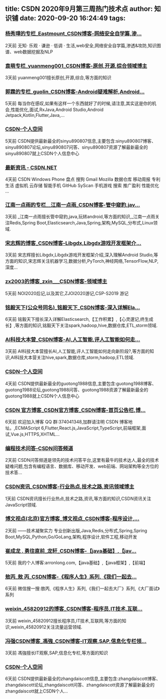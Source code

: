 
title: CSDN 2020年9月第三周热门技术点
author: 知识铺
date: 2020-09-20 16:24:49
tags: 
---
  
### [杨秀璋的专栏_Eastmount_CSDN博客-网络安全自学篇,渗...](https://zshipu.com/t?url=https://blog.csdn.net/eastmount/)

 2天前 无知· 乐观 · 谦逊 · 低调 · 生活,web安全,网络安全自学篇,渗透&攻防,知识图谱、web数据挖掘及NLP

### [袁萌专栏_yuanmeng001_CSDN博客-原创,开源,综合领域博主](https://zshipu.com/t?url=https://blog.csdn.net/yuanmeng001)

 3天前 yuanmeng001擅长原创,开源,综合,等方面的知识

### [郭霖的专栏_guolin_CSDN博客-Android疑难解析,Android...](https://zshipu.com/t?url=https://blog.csdn.net/guolin_blog/)

 5天前 每当你在感叹,如果有这样一个东西就好了的时候,请注意,其实这是你的机会,性能优化,面试,RxJava,Android Studio,Android Jetpack,Kotlin,Flutter,Java,...

### [CSDN-个人空间](https://zshipu.com/t?url=https://my.csdn.net/sinyu890807)

 5天前 CSDN提供最新最全的sinyu890807信息,主要包含:sinyu890807博客、sinyu890807论坛,sinyu890807问答、sinyu890807资源了解最新最全的sinyu890807就上CSDN个人信息中心

### [最新资讯 - CSDN.NET](https://zshipu.com/t?url=https://www.csdn.net/article/)

 4天前 CSDN Windows Phone 盘点 搜狗 Gmail Mozilla 数据仓库 移动周报 专利 生活 虚拟机 云存储 智能手机 GitHub SyScan 手机游戏 搜索 推广盈利 性能优化 ...

### [江南一点雨的专栏__江南一点雨_CSDN博客-管中窥豹,jav...](https://zshipu.com/t?url=https://blog.csdn.net/u012702547)

 3天前 _江南一点雨擅长管中窥豹,java,玩转android,等方面的知识,_江南一点雨关注Redis,Spring Boot,Elasticsearch,Java,Spring,架构,MySQL,分布式,Linux领域.

### [宋志辉的博客_CSDN博客-Libgdx,Libgdx游戏开发框架介...](https://zshipu.com/t?url=https://blog.csdn.net/song19891121)

 3天前 宋志辉擅长Libgdx,Libgdx游戏开发框架介绍,深入理解Android Studio,等方面的知识,宋志辉关注机器学习,数据分析,PyTorch,神经网络,TensorFlow,NLP,深度...

### [zx2003的博客_zxin___CSDN博客-领域博主](https://zshipu.com/t?url=https://blog.csdn.net/zxin__)

 5天前 NOI2020后记,以及其它,ZJOI2020游记,CSP-S2019 游记

### [铭毅天下(公众号同名)_铭毅天下_CSDN博客-深入详解Ela...](https://zshipu.com/t?url=https://blog.csdn.net/laoyang360)

 6天前 铭毅天下擅长深入详解Elasticsearch,【工作积累】,【心灵邃记,终生成长】,等方面的知识,铭毅天下关注spark,hadoop,hive,数据仓库,ETL,storm领域.

### [AI科技大本营_CSDN博客-AI,人工智能,评人工智能如何走...](https://zshipu.com/t?url=https://blog.csdn.net/dQCFKyQDXYm3F8rB0)

 3天前 AI科技大本营擅长AI,人工智能,评人工智能如何走向新阶段?,等方面的知识,AI科技大本营关注hive,spark,数据仓库,storm,hadoop,ETL领域.

### [CSDN-个人空间](https://zshipu.com/t?url=https://me.csdn.net/guotong1988)

 4天前 CSDN提供最新最全的guotong1988信息,主要包含:guotong1988博客、guotong1988论坛,guotong1988问答、guotong1988资源了解最新最全的guotong1988就上CSDN个人信息中心

### [CSDN 官方博客_CSDN官方博客_CSDN博客-首页公告栏,博...](https://zshipu.com/t?url=https://blog.csdn.net/blogdevteam/)

 6天前 欢迎加入博客 QQ 群:374041348,加群请注明 CSDN 博客地址。,ECMAScript 6,Flutter,React.js,JavaScript,TypeScript,前端框架,面试,Vue.js,HTTPS,XHTML...

### [编程技术问答-CSDN问答频道](https://zshipu.com/t?url=https://ask.csdn.net/questions)

 2天前 CSDN问答频道是领先的技术问答平台,这里有最牛的技术达人,最全的技术疑难问题,包含有编程语言、数据库、移动开发、web前端、网站架构等全方位的技术答...

### [CSDN资讯_CSDN博客-行业热点,技术之路,资讯领域博主](https://zshipu.com/t?url=https://blog.csdn.net/csdnnews)

 1天前 CSDN资讯擅长行业热点,技术之路,资讯,等方面的知识,CSDN资讯关注JavaScript领域.

### [博文视点(北京)官方博客_博文视点_CSDN博客-程序设计,...](https://zshipu.com/t?url=https://blog.csdn.net/broadview2006/)

 2天前 ——技术凝聚实力 专业创新出版,Java,Redis,分布式,Spring,Spring Boot,MySQL,Python,Go/GoLang,架构,程序设计,软件工程,移动开发

### [崔成龙 . 勇往直前_龙轩_CSDN博客-【java基础】,【jav...](https://zshipu.com/t?url=https://blog.csdn.net/xiaoxian8023/)

 5天前 我的个人博客:arronlong.com,【java基础】,【java框架】,【前端】

### [敖丙_敖 丙_CSDN博客-《程序人生》系列,《我们一起去...](https://zshipu.com/t?url=https://blog.csdn.net/qq_35190492/)

 6天前 微信搜一搜:敖丙,《程序人生》系列,《我们一起去大厂》系列,《大厂面试》系列

### [weixin_45820912的博客_CSDN博客-程序员,IT技术,互联...](https://zshipu.com/t?url=https://blog.csdn.net/weixin_45820912)

 3天前 weixin_45820912擅长程序员,IT技术,互联网,等方面的知识,weixin_45820912关注流量运营领域.

### [冯强CSDN博客_馮強_CSDN博客-IT观察,SAP,信息化专栏领...](https://zshipu.com/t?url=https://blog.csdn.net/jhzyz)

 3天前 馮強擅长IT观察,SAP,信息化专栏,等方面的知识

### [CSDN-个人空间](https://zshipu.com/t?url=https://my.csdn.net/zhangdaiscott)

 6天前 CSDN提供最新最全的zhangdaiscott信息,主要包含:zhangdaiscott博客、zhangdaiscott论坛,zhangdaiscott问答、zhangdaiscott资源了解最新最全的zhangdaiscott就上CSDN个人...
